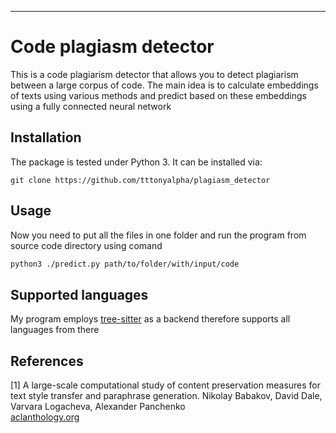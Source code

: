 

------------------------------------------------
# Code plagiasm detector 


This is a code plagiarism detector that allows you to detect plagiarism between a large corpus of code. The main idea is to calculate embeddings of texts using various methods and predict based on these embeddings using a fully connected neural network

## Installation
The package is tested under Python 3. It can be installed via:
```
git clone https://github.com/tttonyalpha/plagiasm_detector
```

## Usage

Now you need to put all the files in one folder and run the program from source code directory using comand

```bash
python3 ./predict.py path/to/folder/with/input/code


```

## Supported languages
My program employs [tree-sitter](https://tree-sitter.github.io/tree-sitter/) as a backend therefore supports all languages from there 

## References
<a id="1">[1]</a> 
A large-scale computational study of content preservation measures for text style transfer and paraphrase generation. 
Nikolay Babakov, David Dale, Varvara Logacheva, Alexander Panchenko <br>
[aclanthology.org](https://aclanthology.org/2022.acl-srw.23.pdf)


